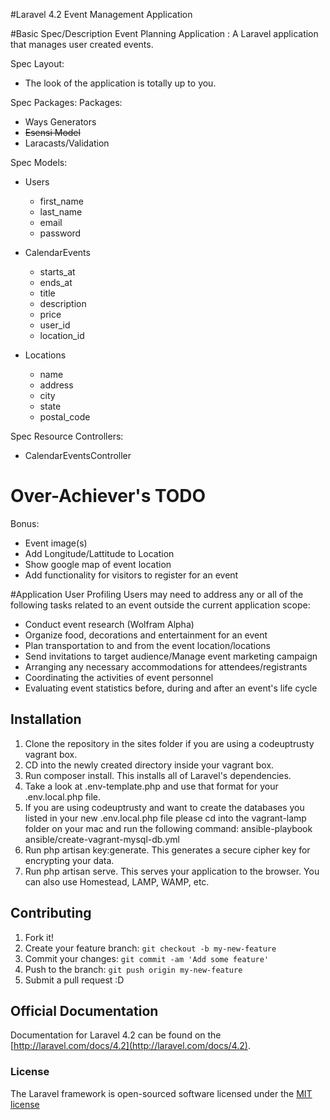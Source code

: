 #Laravel 4.2 Event Management Application



#Basic Spec/Description
Event Planning Application : A Laravel application that manages user created events.

Spec Layout:
- The look of the application is totally up to you.

Spec Packages:
Packages:
- Ways Generators
- ~~Esensi Model~~
- Laracasts/Validation


Spec Models:
- Users
    - first_name
    - last_name
    - email
    - password

- CalendarEvents
    - starts_at
    - ends_at
    - title
    - description
    - price
    - user_id
    - location_id

- Locations
    - name
    - address
    - city
    - state
    - postal_code

Spec Resource Controllers:
- CalendarEventsController


# Over-Achiever's TODO
Bonus:
- Event image(s)
- Add Longitude/Lattitude to Location
- Show google map of event location
- Add functionality for visitors to register for an event


#Application User Profiling
Users may need to address any or all of the following tasks related to an event outside the current application scope:
- Conduct event research (Wolfram Alpha)
- Organize food, decorations and entertainment for an event
- Plan transportation to and from the event location/locations
- Send invitations to target audience/Manage event marketing campaign
- Arranging any necessary accommodations for attendees/registrants
- Coordinating the activities of event personnel
- Evaluating event statistics before, during and after an event's life cycle


## Installation
1. Clone the repository in the sites folder if you are using a codeuptrusty vagrant box.
2. CD into the newly created directory inside your vagrant box.
3. Run composer install. This installs all of Laravel's dependencies.
4. Take a look at .env-template.php and use that format for your .env.local.php file.
5. If you are using codeuptrusty and want to create the databases you listed in your new .env.local.php file please cd into the vagrant-lamp folder on your mac and run the following command: ansible-playbook ansible/create-vagrant-mysql-db.yml
6. Run php artisan key:generate. This generates a secure cipher key for encrypting your data.
7. Run php artisan serve. This serves your application to the browser. You can also use Homestead, LAMP, WAMP, etc.

## Contributing
1. Fork it!
2. Create your feature branch: `git checkout -b my-new-feature`
3. Commit your changes: `git commit -am 'Add some feature'`
4. Push to the branch: `git push origin my-new-feature`
5. Submit a pull request :D

## Official Documentation

Documentation for Laravel 4.2 can be found on the [http://laravel.com/docs/4.2](http://laravel.com/docs/4.2).

### License

The Laravel framework is open-sourced software licensed under the [MIT license](http://opensource.org/licenses/MIT)
